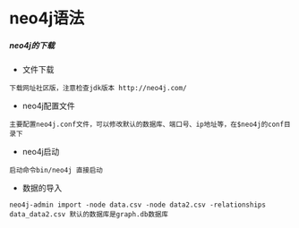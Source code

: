 # neo4j语法

##### neo4j的下载

* 文件下载

```
下载网址社区版，注意检查jdk版本 http://neo4j.com/
```

* neo4j配置文件

```
主要配置neo4j.conf文件，可以修改默认的数据库、端口号、ip地址等，在$neo4j的conf目录下
```

* neo4j启动

```
启动命令bin/neo4j 直接启动
```

* 数据的导入

```
neo4j-admin import -node data.csv -node data2.csv -relationships data_data2.csv 默认的数据库是graph.db数据库
```

### 



